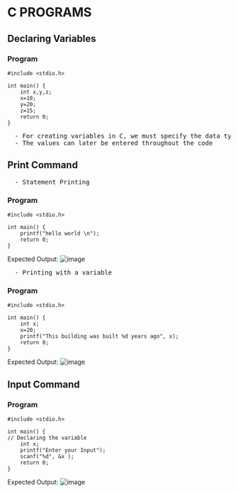 # C PROGRAMS

## Declaring Variables
### Program
```
#include <stdio.h>

int main() {
	int x,y,z;
	x=10;
	y=20;
	z=15;
	return 0;
}
```
<pre>
  - For creating variables in C, we must specify the data type enter the variable name(s)
  - The values can later be entered throughout the code
</pre>

## Print Command

<pre>
  - Statement Printing
</pre>
### Program
```
#include <stdio.h>

int main() {
    printf("hello world \n");
    return 0;
}
```
Expected Output:
![image](https://github.com/user-attachments/assets/4d64e5b7-6734-4609-bf20-00f3a741ce2f)

<pre>
  - Printing with a variable
</pre>
### Program
```
#include <stdio.h>

int main() {
    int x;
    x=20;
    printf("This building was built %d years ago", x);
    return 0;
}
```
Expected Output:
![image](https://github.com/user-attachments/assets/2ff0b447-2db9-4698-b1d2-4382947e0e18)

## Input Command
### Program
```
#include <stdio.h>

int main() {
// Declaring the variable
	int x;
	printf("Enter your Input");
	scanf("%d", &x );
	return 0;
}
```
Expected Output:
![image](https://github.com/user-attachments/assets/d8e13cef-8f3b-47b9-80a5-e97b4b774f6f)






